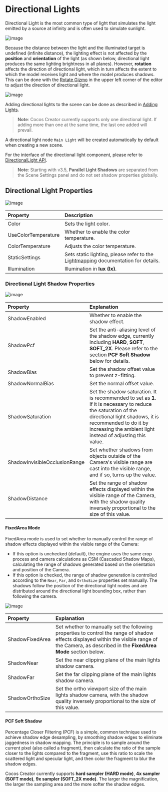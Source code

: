 # Directional Lights

Directional Light is the most common type of light that simulates the light emitted by a source at infinity and is often used to simulate sunlight.

![image](dirlights/dir-light.jpg)

Because the distance between the light and the illuminated target is undefined (infinite distance), the lighting effect is not affected by the **position** and **orientation** of the light (as shown below, directional light produces the same lighting brightness in all planes). However, **rotation** affects the direction of directional light, which in turn affects the extent to which the model receives light and where the model produces shadows. This can be done with the [Rotate Gizmo](../../../../editor/toolbar/index.md#rotate-gizmo) in the upper left corner of the editor to adjust the direction of directional light.

![image](dirlights/dir-light-scene.jpg)

Adding directional lights to the scene can be done as described in [Adding Lights](index.md#adding-lights).

> **Note**: Cocos Creator currently supports only one directional light. If adding more than one at the same time, the last one added will prevail.

A directional light node `Main Light` will be created automatically by default when creating a new scene.

For the interface of the directional light component, please refer to [DirectionalLight API](__APIDOC__/en/#/docs/3.5/en/component-light/Class/DirectionalLight).

> **Note**: Starting with v3.5, **Parallel Light Shadows** are separated from the Scene Settings panel and do not set shadow properties globally.

## Directional Light Properties

![image](dirlights/dir-light-prop.png)

| Property | Description |
| :------ | :-- |
| Color | Sets the light color. |
| UseColorTemperature | Whether to enable the color temperature. |
| ColorTemperature | Adjusts the color temperature. |
| StaticSettings | Sets static lighting, please refer to the [Lightmapping](../lightmap.md) documentation for details. |
| Illumination | Illumination in **lux (lx)**. |

### Directional Light Shadow Properties

![image](dirlights/dir-light-shadow-prop.png)

| Property | Explanation |
| :--- | :--- |
| ShadowEnabled        | Whether to enable the shadow effect. |
| ShadowPcf             | Set the anti-aliasing level of the shadow edge, currently including **HARD**, **SOFT**, **SOFT_2X**. Please refer to the section **PCF Soft Shadow** below for details.  |
| ShadowBias            | Set the shadow offset value to prevent z-fitting. |
| ShadowNormalBias      | Set the normal offset value. |
| ShadowSaturation      | Set the shadow saturation. It is recommended to set as **1**. If it is necessary to reduce the saturation of the directional light shadows, it is recommended to do it by increasing the ambient light instead of adjusting this value.  |
| ShadowInvisibleOcclusionRange | Set whether shadows from objects outside of the Camera's visible range are cast into the visible range, and if so, turns up the value. |
| ShadowDistance  | Set the range of shadow effects displayed within the visible range of the Camera, with the shadow quality inversely proportional to the size of this value.    |

#### FixedArea Mode

FixedArea mode is used to set whether to manually control the range of shadow effects displayed within the visible range of the Camera:

- If this option is unchecked (default), the engine uses the same crop process and camera calculations as CSM (Cascaded Shadow Maps), calculating the range of shadows generated based on the orientation and position of the Camera.
- If this option is checked, the range of shadow generation is controlled according to the `Near`, `Far`, and `OrthoSize` properties set manually. The shadows follow the position of the directional light nodes and are distributed around the directional light bounding box, rather than following the camera.

![image](dirlights/dir-light-fixed-shadow-prop.png)

| Property | Explanation |
| :--- | :--- |
| ShadowFixedArea       | Set whether to manually set the following properties to control the range of shadow effects displayed within the visible range of the Camera, as described in the **FixedArea Mode** section below. |
| ShadowNear            | Set the near clipping plane of the main lights shadow camera. |
| ShadowFar             | Set the far clipping plane of the main lights shadow camera. |
| ShadowOrthoSize       | Set the ortho viewport size of the main lights shadow camera, with the shadow quality inversely proportional to the size of this value. |

#### PCF Soft Shadow

Percentage Closer Filtering (PCF) is a simple, common technique used to achieve shadow edge desampling, by smoothing shadow edges to eliminate jaggedness in shadow mapping. The principle is to sample around the current pixel (also called a fragment), then calculate the ratio of the sample closer to the lights compared to the fragment, use this ratio to scale the scattered light and specular light, and then color the fragment to blur the shadow edges.

Cocos Creator currently supports **hard sampler (HARD mode)**, **4x sampler (SOFT mode)**, **9x sampler (SOFT_2X mode)**. The larger the magnification, the larger the sampling area and the more softer the shadow edges.
